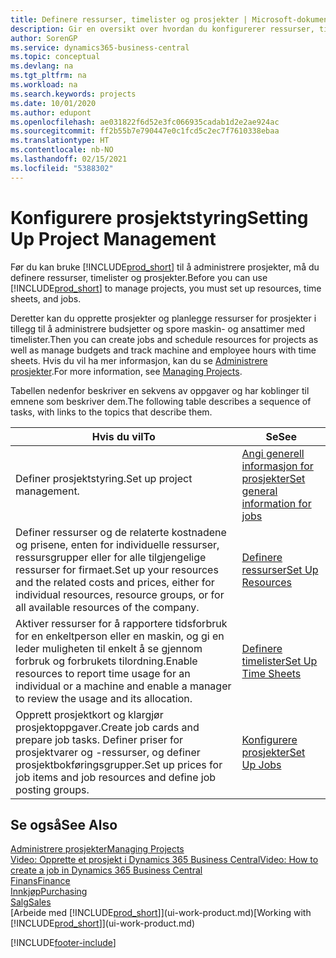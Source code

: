 ```yaml
---
title: Definere ressurser, timelister og prosjekter | Microsoft-dokumentasjon
description: Gir en oversikt over hvordan du konfigurerer ressurser, timelister og jobber for å administrere prosjekter.
author: SorenGP
ms.service: dynamics365-business-central
ms.topic: conceptual
ms.devlang: na
ms.tgt_pltfrm: na
ms.workload: na
ms.search.keywords: projects
ms.date: 10/01/2020
ms.author: edupont
ms.openlocfilehash: ae031822f6d52e3fc066935cadab1d2e2ae924ac
ms.sourcegitcommit: ff2b55b7e790447e0c1fcd5c2ec7f7610338ebaa
ms.translationtype: HT
ms.contentlocale: nb-NO
ms.lasthandoff: 02/15/2021
ms.locfileid: "5388302"
---
```

# <a name="setting-up-project-management"></a><span data-ttu-id="a9df0-103">Konfigurere prosjektstyring</span><span class="sxs-lookup"><span data-stu-id="a9df0-103">Setting Up Project Management</span></span>
<span data-ttu-id="a9df0-104">Før du kan bruke [!INCLUDE[prod_short](includes/prod_short.md)] til å administrere prosjekter, må du definere ressurser, timelister og prosjekter.</span><span class="sxs-lookup"><span data-stu-id="a9df0-104">Before you can use [!INCLUDE[prod_short](includes/prod_short.md)] to manage projects, you must set up resources, time sheets, and jobs.</span></span>

<span data-ttu-id="a9df0-105">Deretter kan du opprette prosjekter og planlegge ressurser for prosjekter i tillegg til å administrere budsjetter og spore maskin- og ansattimer med timelister.</span><span class="sxs-lookup"><span data-stu-id="a9df0-105">Then you can create jobs and schedule resources for projects as well as manage budgets and track machine and employee hours with time sheets.</span></span> <span data-ttu-id="a9df0-106">Hvis du vil ha mer informasjon, kan du se [Administrere prosjekter](projects-manage-projects.md).</span><span class="sxs-lookup"><span data-stu-id="a9df0-106">For more information, see [Managing Projects](projects-manage-projects.md).</span></span>  

<span data-ttu-id="a9df0-107">Tabellen nedenfor beskriver en sekvens av oppgaver og har koblinger til emnene som beskriver dem.</span><span class="sxs-lookup"><span data-stu-id="a9df0-107">The following table describes a sequence of tasks, with links to the topics that describe them.</span></span>

| <span data-ttu-id="a9df0-108">Hvis du vil</span><span class="sxs-lookup"><span data-stu-id="a9df0-108">To</span></span> | <span data-ttu-id="a9df0-109">Se</span><span class="sxs-lookup"><span data-stu-id="a9df0-109">See</span></span> |
| --- | --- |
| <span data-ttu-id="a9df0-110">Definer prosjektstyring.</span><span class="sxs-lookup"><span data-stu-id="a9df0-110">Set up project management.</span></span>|[<span data-ttu-id="a9df0-111">Angi generell informasjon for prosjekter</span><span class="sxs-lookup"><span data-stu-id="a9df0-111">Set general information for jobs</span></span>](projects-how-setup-jobs.md#to-set-general-information-for-jobs)|
| <span data-ttu-id="a9df0-112">Definer ressurser og de relaterte kostnadene og prisene, enten for individuelle ressurser, ressursgrupper eller for alle tilgjengelige ressurser for firmaet.</span><span class="sxs-lookup"><span data-stu-id="a9df0-112">Set up your resources and the related costs and prices, either for individual resources, resource groups, or for all available resources of the company.</span></span> |[<span data-ttu-id="a9df0-113">Definere ressurser</span><span class="sxs-lookup"><span data-stu-id="a9df0-113">Set Up Resources</span></span>](projects-how-setup-resources.md) |
| <span data-ttu-id="a9df0-114">Aktiver ressurser for å rapportere tidsforbruk for en enkeltperson eller en maskin, og gi en leder muligheten til enkelt å se gjennom forbruk og forbrukets tilordning.</span><span class="sxs-lookup"><span data-stu-id="a9df0-114">Enable resources to report time usage for an individual or a machine and enable a manager to review the usage and its allocation.</span></span> |[<span data-ttu-id="a9df0-115">Definere timelister</span><span class="sxs-lookup"><span data-stu-id="a9df0-115">Set Up Time Sheets</span></span>](projects-how-setup-time-sheets.md) |
| <span data-ttu-id="a9df0-116">Opprett prosjektkort og klargjør prosjektoppgaver.</span><span class="sxs-lookup"><span data-stu-id="a9df0-116">Create job cards and prepare job tasks.</span></span> <span data-ttu-id="a9df0-117">Definer priser for prosjektvarer og -ressurser, og definer prosjektbokføringsgrupper.</span><span class="sxs-lookup"><span data-stu-id="a9df0-117">Set up prices for job items and job resources and define job posting groups.</span></span> |[<span data-ttu-id="a9df0-118">Konfigurere prosjekter</span><span class="sxs-lookup"><span data-stu-id="a9df0-118">Set Up Jobs</span></span>](projects-how-setup-jobs.md) |

## <a name="see-also"></a><span data-ttu-id="a9df0-119">Se også</span><span class="sxs-lookup"><span data-stu-id="a9df0-119">See Also</span></span>

[<span data-ttu-id="a9df0-120">Administrere prosjekter</span><span class="sxs-lookup"><span data-stu-id="a9df0-120">Managing Projects</span></span>](projects-manage-projects.md)  
[<span data-ttu-id="a9df0-121">Video: Opprette et prosjekt i Dynamics 365 Business Central</span><span class="sxs-lookup"><span data-stu-id="a9df0-121">Video: How to create a job in Dynamics 365 Business Central</span></span>](https://www.youtube.com/watch?v=VqaPWr7BWmw)  
[<span data-ttu-id="a9df0-122">Finans</span><span class="sxs-lookup"><span data-stu-id="a9df0-122">Finance</span></span>](finance.md)  
[<span data-ttu-id="a9df0-123">Innkjøp</span><span class="sxs-lookup"><span data-stu-id="a9df0-123">Purchasing</span></span>](purchasing-manage-purchasing.md)  
[<span data-ttu-id="a9df0-124">Salg</span><span class="sxs-lookup"><span data-stu-id="a9df0-124">Sales</span></span>](sales-manage-sales.md)  
<span data-ttu-id="a9df0-125">[Arbeide med [!INCLUDE[prod_short](includes/prod_short.md)]](ui-work-product.md)</span><span class="sxs-lookup"><span data-stu-id="a9df0-125">[Working with [!INCLUDE[prod_short](includes/prod_short.md)]](ui-work-product.md)</span></span>  


[!INCLUDE[footer-include](includes/footer-banner.md)]